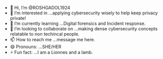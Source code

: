 - 👋 Hi, I’m @ROSHGADOL1924
- 👀 I’m interested in ...applying cybersecurity wisely to help keep privacy private!
- 🌱 I’m currently learning ...Digital forensics and Incident response.
- 💞️ I’m looking to collaborate on ...making dense cybersecurity concepts relatable to non techincal people.
- 📫 How to reach me ...message me here.
- 😄 Pronouns: ...SHE/HER
- ⚡ Fun fact: ...I am a Lionnes and a lamb.

<!---
ROSHGADOL1924/ROSHGADOL1924 is a ✨ special ✨ repository because its `README.md` (this file) appears on your GitHub profile.
You can click the Preview link to take a look at your changes.
--->
